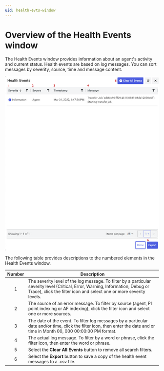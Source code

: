 ```yaml
---
uid: health-evts-window
---
```


# Overview of the Health Events window

The Health Events window provides information about an agent's activity and current status. Health events are based on log messages. You can sort messages by severity, source, time and message content.

![](../../images/health-evts-window.png)

The following table provides descriptions to the numbered elements in the Health Events window.

| Number  | Description                                                  |
| :-----: | ------------------------------------------------------------ |
| 1  | The severity level of the log message. To filter by a particular severity level (Critical, Error, Warning, Information, Debug or Trace), click the filter icon and select one or more severity levels.        |
| 2  | The source of an error message. To filter by source (agent, PI point indexing or AF indexing), click the filter icon and select one or more sources.  |
| 3  | The date of the event. To filter log messages by a particular date and/or time, click the filter icon, then enter the date and or time in Month 00, 000 00:00:00 PM format.  |
| 4  | The actual log message. To filter by a word or phrase, click the filter icon, then enter the word or phrase.      |
| 5  | Select the **Clear All Events** button to remove all search filters. |
| 6  | Select the **Export** button to save a copy of the health event messages to a .csv file.                               |

